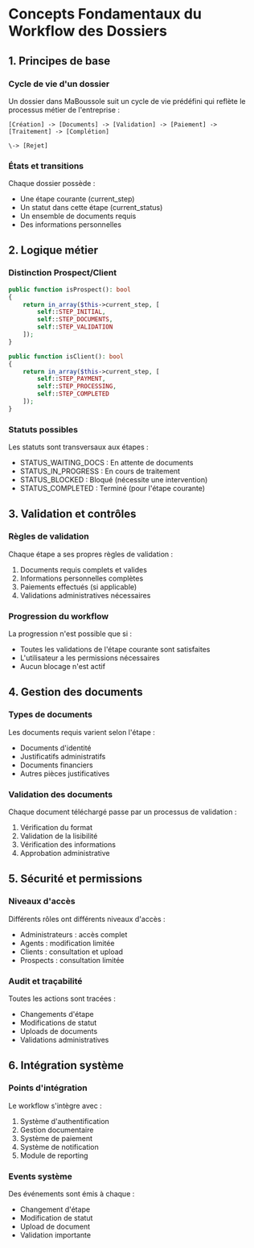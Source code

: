 # Concepts Fondamentaux du Workflow des Dossiers

## 1. Principes de base

### Cycle de vie d'un dossier

Un dossier dans MaBoussole suit un cycle de vie prédéfini qui reflète le processus métier de l'entreprise :

```
[Création] -> [Documents] -> [Validation] -> [Paiement] -> [Traitement] -> [Complétion]
                                                                      \-> [Rejet]
```

### États et transitions

Chaque dossier possède :
- Une étape courante (current_step)
- Un statut dans cette étape (current_status)
- Un ensemble de documents requis
- Des informations personnelles

## 2. Logique métier

### Distinction Prospect/Client

```php
public function isProspect(): bool
{
    return in_array($this->current_step, [
        self::STEP_INITIAL,
        self::STEP_DOCUMENTS,
        self::STEP_VALIDATION
    ]);
}

public function isClient(): bool
{
    return in_array($this->current_step, [
        self::STEP_PAYMENT,
        self::STEP_PROCESSING,
        self::STEP_COMPLETED
    ]);
}
```

### Statuts possibles

Les statuts sont transversaux aux étapes :
- STATUS_WAITING_DOCS : En attente de documents
- STATUS_IN_PROGRESS : En cours de traitement
- STATUS_BLOCKED : Bloqué (nécessite une intervention)
- STATUS_COMPLETED : Terminé (pour l'étape courante)

## 3. Validation et contrôles

### Règles de validation

Chaque étape a ses propres règles de validation :
1. Documents requis complets et valides
2. Informations personnelles complètes
3. Paiements effectués (si applicable)
4. Validations administratives nécessaires

### Progression du workflow

La progression n'est possible que si :
- Toutes les validations de l'étape courante sont satisfaites
- L'utilisateur a les permissions nécessaires
- Aucun blocage n'est actif

## 4. Gestion des documents

### Types de documents

Les documents requis varient selon l'étape :
- Documents d'identité
- Justificatifs administratifs
- Documents financiers
- Autres pièces justificatives

### Validation des documents

Chaque document téléchargé passe par un processus de validation :
1. Vérification du format
2. Validation de la lisibilité
3. Vérification des informations
4. Approbation administrative

## 5. Sécurité et permissions

### Niveaux d'accès

Différents rôles ont différents niveaux d'accès :
- Administrateurs : accès complet
- Agents : modification limitée
- Clients : consultation et upload
- Prospects : consultation limitée

### Audit et traçabilité

Toutes les actions sont tracées :
- Changements d'étape
- Modifications de statut
- Uploads de documents
- Validations administratives

## 6. Intégration système

### Points d'intégration

Le workflow s'intègre avec :
1. Système d'authentification
2. Gestion documentaire
3. Système de paiement
4. Système de notification
5. Module de reporting

### Events système

Des événements sont émis à chaque :
- Changement d'étape
- Modification de statut
- Upload de document
- Validation importante
